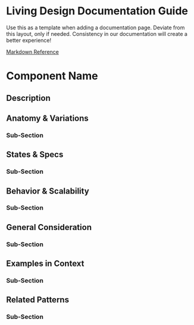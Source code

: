 # Living Design Documentation Guide

Use this as a template when adding a documentation page. Deviate from this layout, only if needed. Consistency in our documentation will create a better experience!  

[Markdown Reference](https://www.markdownguide.org/basic-syntax/)

# Component Name
## Description
## Anatomy & Variations
### Sub-Section
## States & Specs
### Sub-Section
## Behavior & Scalability
### Sub-Section
## General Consideration
### Sub-Section
## Examples in Context
### Sub-Section
## Related Patterns
### Sub-Section